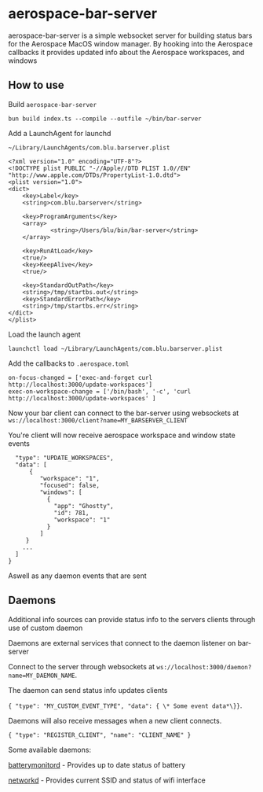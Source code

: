 # aerospace-bar-server

aerospace-bar-server is a simple websocket server for building status bars for the Aerospace MacOS window manager. By hooking into the Aerospace callbacks it provides updated info about the Aerospace workspaces, and windows

## How to use

Build `aerospace-bar-server`

`bun build index.ts --compile --outfile ~/bin/bar-server`

Add a LaunchAgent for launchd 

`~/Library/LaunchAgents/com.blu.barserver.plist`

```
<?xml version="1.0" encoding="UTF-8"?>
<!DOCTYPE plist PUBLIC "-//Apple//DTD PLIST 1.0//EN" "http://www.apple.com/DTDs/PropertyList-1.0.dtd">
<plist version="1.0">
<dict>
    <key>Label</key>
    <string>com.blu.barserver</string>

    <key>ProgramArguments</key>
    <array>
            <string>/Users/blu/bin/bar-server</string>
    </array>

    <key>RunAtLoad</key>
    <true/>
    <key>KeepAlive</key>
    <true/>

    <key>StandardOutPath</key>
    <string>/tmp/startbs.out</string>
    <key>StandardErrorPath</key>
    <string>/tmp/startbs.err</string>
</dict>
</plist>
```

Load the launch agent

`launchctl load ~/Library/LaunchAgents/com.blu.barserver.plist`

Add the callbacks to `.aerospace.toml`

```
on-focus-changed = ['exec-and-forget curl http://localhost:3000/update-workspaces']
exec-on-workspace-change = ['/bin/bash', '-c', 'curl http://localhost:3000/update-workspaces' ]
```

Now your bar client can connect to the bar-server using websockets at `ws://localhost:3000/client?name=MY_BARSERVER_CLIENT`

You're client will now receive aerospace workspace and window state events

```{
  "type": "UPDATE_WORKSPACES",
  "data": [
      {
         "workspace": "1",
         "focused": false,
         "windows": [
           {
             "app": "Ghostty",
             "id": 781,
             "workspace": "1"
           }
         ]
     }
    ...
  ]
}
```

Aswell as any daemon events that are sent

## Daemons

Additional info sources can provide status info to the servers clients through use of custom daemon

Daemons are external services that connect to the daemon listener on bar-server

Connect to the server through websockets at `ws://localhost:3000/daemon?name=MY_DAEMON_NAME`.

The daemon can send status info updates clients 

`{ "type": "MY_CUSTOM_EVENT_TYPE", "data": { \* Some event data*\}}`.

Daemons will also receive messages when a new client connects.

`{ "type": "REGISTER_CLIENT", "name": "CLIENT_NAME" }`

Some available daemons:

[batterymonitord](https://github.com/m31u/barserver-batterymonitord) - Provides up to date status of battery

[networkd](https://github.com/m31u/barserver-networkd) - Provides current SSID and status of wifi interface


